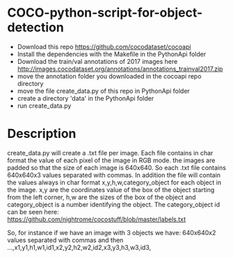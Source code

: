 # COCO-python-script-for-object-detection

- Download this repo https://github.com/cocodataset/cocoapi
- Install the dependencies with the Makefile in the PythonApi folder
- Download the train/val annotations of 2017 images here
http://images.cocodataset.org/annotations/annotations_trainval2017.zip
- move the annotation folder you downloaded in the cocoapi repo directory
- move the file create_data.py of this repo in PythonApi folder
- create a directory 'data' in the PythonApi folder
- run create_data.py

# Description

create_data.py will create a .txt file per image. Each file contains in char format the value of each pixel of the image
in RGB mode. the images are padded so that the size of each image is 640x640. So each .txt file contains 640x640x3 values
separated with commas. In addition the file will contain the values always in char format x,y,h,w,category_object for each object
in the image. x,y are the coordinates value of the box of the object starting from the left corner, h,w are the sizes of the box
of the object and category_object is a number identifying the object. The category_object id can be seen here:
https://github.com/nightrome/cocostuff/blob/master/labels.txt

So, for instance if we have an image with 3 objects we have:
640x640x2 values separated with commas and then   ...,x1,y1,h1,w1,id1,x2,y2,h2,w2,id2,x3,y3,h3,w3,id3,
